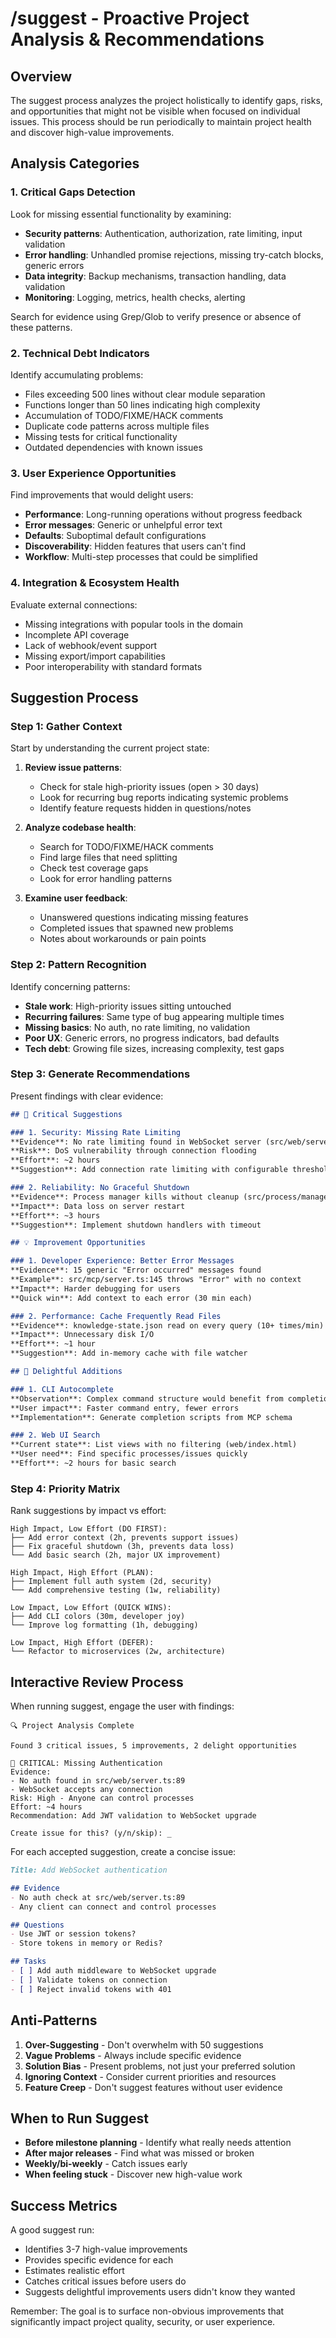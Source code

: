 # /suggest - Proactive Project Analysis & Recommendations

## Overview

The suggest process analyzes the project holistically to identify gaps, risks, and opportunities that might not be visible when focused on individual issues. This process should be run periodically to maintain project health and discover high-value improvements.

## Analysis Categories

### 1. Critical Gaps Detection

Look for missing essential functionality by examining:

- **Security patterns**: Authentication, authorization, rate limiting, input validation
- **Error handling**: Unhandled promise rejections, missing try-catch blocks, generic errors
- **Data integrity**: Backup mechanisms, transaction handling, data validation
- **Monitoring**: Logging, metrics, health checks, alerting

Search for evidence using Grep/Glob to verify presence or absence of these patterns.

### 2. Technical Debt Indicators

Identify accumulating problems:

- Files exceeding 500 lines without clear module separation
- Functions longer than 50 lines indicating high complexity
- Accumulation of TODO/FIXME/HACK comments
- Duplicate code patterns across multiple files
- Missing tests for critical functionality
- Outdated dependencies with known issues

### 3. User Experience Opportunities

Find improvements that would delight users:

- **Performance**: Long-running operations without progress feedback
- **Error messages**: Generic or unhelpful error text
- **Defaults**: Suboptimal default configurations
- **Discoverability**: Hidden features that users can't find
- **Workflow**: Multi-step processes that could be simplified

### 4. Integration & Ecosystem Health

Evaluate external connections:

- Missing integrations with popular tools in the domain
- Incomplete API coverage
- Lack of webhook/event support
- Missing export/import capabilities
- Poor interoperability with standard formats

## Suggestion Process

### Step 1: Gather Context

Start by understanding the current project state:

1. **Review issue patterns**:
   - Check for stale high-priority issues (open > 30 days)
   - Look for recurring bug reports indicating systemic problems
   - Identify feature requests hidden in questions/notes

2. **Analyze codebase health**:
   - Search for TODO/FIXME/HACK comments
   - Find large files that need splitting
   - Check test coverage gaps
   - Look for error handling patterns

3. **Examine user feedback**:
   - Unanswered questions indicating missing features
   - Completed issues that spawned new problems
   - Notes about workarounds or pain points

### Step 2: Pattern Recognition

Identify concerning patterns:

- **Stale work**: High-priority issues sitting untouched
- **Recurring failures**: Same type of bug appearing multiple times
- **Missing basics**: No auth, no rate limiting, no validation
- **Poor UX**: Generic errors, no progress indicators, bad defaults
- **Tech debt**: Growing file sizes, increasing complexity, test gaps

### Step 3: Generate Recommendations

Present findings with clear evidence:

```markdown
## 🚨 Critical Suggestions

### 1. Security: Missing Rate Limiting
**Evidence**: No rate limiting found in WebSocket server (src/web/server.ts)
**Risk**: DoS vulnerability through connection flooding
**Effort**: ~2 hours
**Suggestion**: Add connection rate limiting with configurable thresholds

### 2. Reliability: No Graceful Shutdown
**Evidence**: Process manager kills without cleanup (src/process/manager.ts:234)
**Impact**: Data loss on server restart
**Effort**: ~3 hours
**Suggestion**: Implement shutdown handlers with timeout

## 💡 Improvement Opportunities

### 1. Developer Experience: Better Error Messages
**Evidence**: 15 generic "Error occurred" messages found
**Example**: src/mcp/server.ts:145 throws "Error" with no context
**Impact**: Harder debugging for users
**Quick win**: Add context to each error (30 min each)

### 2. Performance: Cache Frequently Read Files
**Evidence**: knowledge-state.json read on every query (10+ times/min)
**Impact**: Unnecessary disk I/O
**Effort**: ~1 hour
**Suggestion**: Add in-memory cache with file watcher

## 🎯 Delightful Additions

### 1. CLI Autocomplete
**Observation**: Complex command structure would benefit from completion
**User impact**: Faster command entry, fewer errors
**Implementation**: Generate completion scripts from MCP schema

### 2. Web UI Search
**Current state**: List views with no filtering (web/index.html)
**User need**: Find specific processes/issues quickly
**Effort**: ~2 hours for basic search
```

### Step 4: Priority Matrix

Rank suggestions by impact vs effort:

```
High Impact, Low Effort (DO FIRST):
├── Add error context (2h, prevents support issues)
├── Fix graceful shutdown (3h, prevents data loss)
└── Add basic search (2h, major UX improvement)

High Impact, High Effort (PLAN):
├── Implement full auth system (2d, security)
└── Add comprehensive testing (1w, reliability)

Low Impact, Low Effort (QUICK WINS):
├── Add CLI colors (30m, developer joy)
└── Improve log formatting (1h, debugging)

Low Impact, High Effort (DEFER):
└── Refactor to microservices (2w, architecture)
```

## Interactive Review Process

When running suggest, engage the user with findings:

```
🔍 Project Analysis Complete

Found 3 critical issues, 5 improvements, 2 delight opportunities

🚨 CRITICAL: Missing Authentication
Evidence: 
- No auth found in src/web/server.ts:89
- WebSocket accepts any connection
Risk: High - Anyone can control processes
Effort: ~4 hours
Recommendation: Add JWT validation to WebSocket upgrade

Create issue for this? (y/n/skip): _
```

For each accepted suggestion, create a concise issue:

```markdown
Title: Add WebSocket authentication

## Evidence
- No auth check at src/web/server.ts:89
- Any client can connect and control processes

## Questions
- Use JWT or session tokens?
- Store tokens in memory or Redis?

## Tasks
- [ ] Add auth middleware to WebSocket upgrade
- [ ] Validate tokens on connection
- [ ] Reject invalid tokens with 401
```

## Anti-Patterns

1. **Over-Suggesting** - Don't overwhelm with 50 suggestions
2. **Vague Problems** - Always include specific evidence
3. **Solution Bias** - Present problems, not just your preferred solution
4. **Ignoring Context** - Consider current priorities and resources
5. **Feature Creep** - Don't suggest features without user evidence

## When to Run Suggest

- **Before milestone planning** - Identify what really needs attention
- **After major releases** - Find what was missed or broken
- **Weekly/bi-weekly** - Catch issues early
- **When feeling stuck** - Discover new high-value work

## Success Metrics

A good suggest run:
- Identifies 3-7 high-value improvements
- Provides specific evidence for each
- Estimates realistic effort
- Catches critical issues before users do
- Suggests delightful improvements users didn't know they wanted

Remember: The goal is to surface non-obvious improvements that significantly impact project quality, security, or user experience.